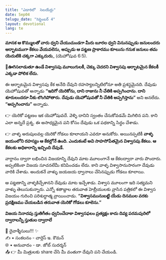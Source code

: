 ```yaml
---
title: "ఎడారిలో  సెలయేర్లు"
date: Sep04
telugu_date: "సెప్టెంబర్ 4"
layout: devotional
lang: te
---
```


**మానక ఆ కొమ్ములతో వారు ధ్వని చేయుచుండగా మీరు బూరల ధ్వని వినునప్పుడు జనులందరు ఆర్భాటముగా కేకలు వేయవలెను, అప్పుడు ఆ పట్టణ ప్రాకారము కూలును గనుక జనులు తమ యెదుటికి చక్కగా ఎక్కుదురు**_ (యెహోషువ 6:5).

**📖ఊగిసలాడుతూ ఉండే విశ్వాసపు మూలుగులకీ, చెక్కు చెదరని విశ్వాసపు ఆర్భాటమైన కేకలకీ ఎక్కడా పోలిక లేదు.**

 ఈ ఆర్భాటమైన విశ్వాసపు కేక అనేది దేవుని రహస్యాలన్నిటిలోనూ అతి ప్రశస్థమైనది. దేవుడు యెహోషువతో అన్నాడు **“ఇదిగో యెరికోను, దాని రాజును నీ చేతికి అప్పగించాను. దాని శూరులందరూ నీకు లొంగిపోతారు. దేవుడు యెహోషువతో నీ చేతికి అప్పగిస్తాను”** అని అనలేదు. **“అప్పగించాను”** అన్నాడు.

👉 యెరికో పట్టణం ఇక యెహోషువదే. వెళ్ళి దానిని స్వంతం చేసుకోవడమే మిగిలిన పని. కాని ఎలా అన్నదే ప్రశ్న. ఈ అసాధ్యమైన పని కోసం దేవుడు ఒక పథకాన్ని సిద్ధం చేశాడు.

👉 వాళ్ళ అరుపులవల్ల యెరికో గోడలు కూలాయని ఎవరూ అనుకోరు. అయినప్పటికీ  **వాళ్ళ జయంలోని రహస్యం ఆ కేకల్లోనే ఉంది. ఎందుకంటే అవి సాహసోపేతమైన విశ్వాసపు కేకలు. ఆ కేకలకు అధికారాన్ని ఇచ్చింది దేవుడే.**

 వాగ్దానం ద్వారా లభించిన విజయాన్ని దేవుని మాట మూలంగానే ఆ కేకలద్వారా వారు పొందారు. అప్పటికింకా విజయ సూచనలేమీ కనిపించడం లేదు. కాని వాళ్ళ విశ్వాసానుసారంగా దేవుడు వారికి చేశాడు. అందుకనే వాళ్ళు జయజయ ధ్వానాలు చేసినప్పుడు గోడలు కూలాయి.

ఆ పట్టణాన్ని వాళ్ళకిచ్చేశానని దేవుడు మాట ఇచ్చేశాడు. విశ్వాస మూలంగా ఇది సత్యమని వాళ్ళు తెలుసుకున్నారు. ఎన్నో శతాబ్దాల తరువాత హెబ్రీయులకు వ్రాసిన పత్రికలో ఈ విశ్వాస విజయం గురించి పరిశుద్ధాత్మ వ్రాయించాడు. **“విశ్వాసమునుబట్టి యేడు దినముల వరకు ప్రదక్షిణము చేయబడిన తరువాత యెరికో గోడలు కూలెను.”**

**విజయ నినాదపు స్తుతిగీతం ధ్వనించేదాకా విశ్వాసఫలం ప్రత్యక్షం కాదు దివ్య పరమపురిలో ద్వారాలన్నీ స్తుతుల ద్వారాలే**

<div class="blessing">🙏 <span class="bless-text">దైవాశ్శీసులు!!!</span> ✨</div>

<div class="credit">✍️ <span class="credit-text">▪ సంకలనం - చార్లెస్ ఇ. కౌమన్</span></div>
<div class="credit">🌐 <span class="credit-text">▪ అనువాదం - డా. జోబ్ సుదర్శన్</span></div>


<div class="share">📤 👉 <span class="share-text">మీ మిత్రులకు share చేసి మీ వంతుగా దేవుని పని చేయండి.</span></div>
